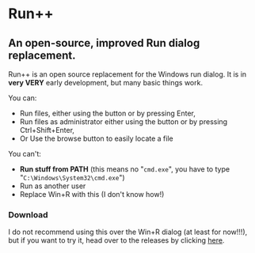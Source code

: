 # Run++
## An open-source, improved Run dialog replacement.
Run++ is an open source replacement for the Windows run dialog. It is in **very VERY** early development,
but many basic things work.

You can:
- Run files, either using the button or by pressing Enter,
- Run files as administrator either using the button or by pressing Ctrl+Shift+Enter,
- Or Use the browse button to easily locate a file

You can't:
- **Run stuff from PATH** (this means no "`cmd.exe`", you have to type "`C:\Windows\System32\cmd.exe`")
- Run as another user
- Replace Win+R with this (I don't know how!)

### Download
I do not recommend using this over the Win+R dialog (at least for now!!!),
but if you want to try it, head over to the releases by clicking [here](https://github.com/cainy-a/RunPlusPlus/releases).
